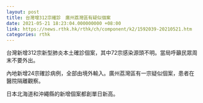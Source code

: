 ```yaml
---
layout: post
title: 台灣增312宗確診　廣州荔灣區有疑似個案
date: 2021-05-21 18:23:04.000000000 +08:00
link: https://news.rthk.hk/rthk/ch/component/k2/1592039-20210521.htm
categories: rthk
---
```


台灣新增312宗新型肺炎本土確診個案，其中72宗感染源頭不明。當局呼籲民眾周末不要外出。

內地新增24宗確診病例，全部由境外輸入。廣州荔灣區有一宗疑似個案，患者在醫院隔離觀察。

日本北海道和沖繩縣的新增個案都創單日新高。

